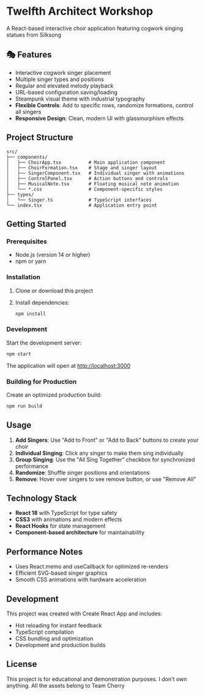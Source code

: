 # Twelfth Architect Workshop

A React-based interactive choir application featuring cogwork singing statues from Silksong

## 🎭 Features

- Interactive cogwork singer placement
- Multiple singer types and positions
- Regular and elevated melody playback
- URL-based configuration saving/loading
- Steampunk visual theme with industrial typography
- **Flexible Controls**: Add to specific rows, randomize formations, control all singers
- **Responsive Design**: Clean, modern UI with glassmorphism effects

## Project Structure

```
src/
├── components/
│   ├── ChoirApp.tsx          # Main application component
│   ├── ChoirFormation.tsx    # Stage and singer layout
│   ├── SingerComponent.tsx   # Individual singer with animations
│   ├── ControlPanel.tsx      # Action buttons and controls
│   ├── MusicalNote.tsx       # Floating musical note animation
│   └── *.css                 # Component-specific styles
├── types/
│   └── Singer.ts             # TypeScript interfaces
└── index.tsx                 # Application entry point
```

## Getting Started

### Prerequisites

- Node.js (version 14 or higher)
- npm or yarn

### Installation

1. Clone or download this project
2. Install dependencies:

   ```bash
   npm install
   ```

### Development

Start the development server:

```bash
npm start
```

The application will open at [http://localhost:3000](http://localhost:3000)

### Building for Production

Create an optimized production build:

```bash
npm run build
```

## Usage

1. **Add Singers**: Use "Add to Front" or "Add to Back" buttons to create your choir
2. **Individual Singing**: Click any singer to make them sing individually  
3. **Group Singing**: Use the "All Sing Together" checkbox for synchronized performance
4. **Randomize**: Shuffle singer positions and orientations
5. **Remove**: Hover over singers to see remove button, or use "Remove All"

## Technology Stack

- **React 18** with TypeScript for type safety
- **CSS3** with animations and modern effects
- **React Hooks** for state management
- **Component-based architecture** for maintainability

## Performance Notes

- Uses React.memo and useCallback for optimized re-renders
- Efficient SVG-based singer graphics
- Smooth CSS animations with hardware acceleration

## Development

This project was created with Create React App and includes:

- Hot reloading for instant feedback
- TypeScript compilation
- CSS bundling and optimization
- Development and production builds

## License

This project is for educational and demonstration purposes.
I don't own anything. All the assets belong to Team Cherry
